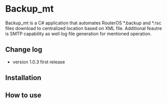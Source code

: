 # Backup_mt
Backup_mt is a C# application that automates RouterOS *.backup and *.rsc files download to centralized location based 
on XML file. Additional feautre is SMTP capability as well log file generation for mentioned operation. 

## Change log 

- version 1.0.3 first release 

## Installation 

## How to use




